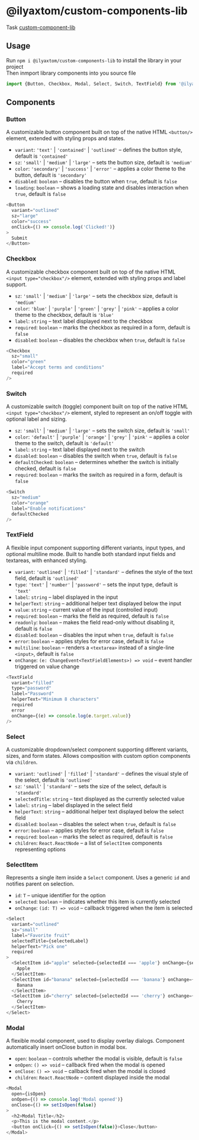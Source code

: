 # @ilyaxtom/custom-components-lib

Task <a href="https://drive.google.com/file/d/1C148FRnWfXVoRDslDWcYac3bEhebdIAV/view">custom-component-lib</a> <br/>

## Usage
Run ```npm i @ilyaxtom/custom-components-lib``` to  install the library in your project<br/>
Then inmport library components into you source file <br/>
```javascript
import {Button, Checkbox, Modal, Select, Switch, TextField} from '@ilyaxtom/custom-components-lib';
```
## Components
### Button
A customizable button component built on top of the native HTML `<button/>` element, extended with styling props and states.

- `variant`: `'text'` | `'contained'` | `'outlined'` – defines the button style, default is `'contained'`
- `sz`: `'small'` | `'medium'` | `'large'` – sets the button size, default is `'medium'`
- `color`: `'secondary'` | `'success'` | `'error'` – applies a color theme to the button, default is `'secondary'`
- `disabled`: `boolean` – disables the button when `true`, default is `false`
- `loading`: `boolean` – shows a loading state and disables interaction when `true`, default is `false`  
```javascript
<Button
  variant="outlined"
  sz="large"
  color="success"
  onClick={() => console.log('Clicked!')}
>
  Submit
</Button>
```
### Checkbox
A customizable checkbox component built on top of the native HTML `<input type="checkbox"/>` element, extended with styling props and label support.

- `sz`: `'small'` | `'medium'` | `'large'` – sets the checkbox size, default is `'medium'`
- `color`: `'blue'` | `'purple'` | `'green'` | `'grey'` | `'pink'` – applies a color theme to the checkbox, default is `'blue'`
- `label`: `string` – text label displayed next to the checkbox
- `required`: `boolean` – marks the checkbox as required in a form, default is `false`
- `disabled`: `boolean` – disables the checkbox when `true`, default is `false`

```javascript
<Checkbox
  sz="small"
  color="green"
  label="Accept terms and conditions"
  required
/>
```
### Switch
A customizable switch (toggle) component built on top of the native HTML `<input type="checkbox"/>` element, styled to represent an on/off toggle with optional label and sizing.

- `sz`: `'small'` | `'medium'` | `'large'` – sets the switch size, default is `'small'`
- `color`: `'default'` | `'purple'` | `'orange'` | `'grey'` | `'pink'` – applies a color theme to the switch, default is `'default'`
- `label`: `string` – text label displayed next to the switch
- `disabled`: `boolean` – disables the switch when `true`, default is `false`
- `defaultChecked`: `boolean` – determines whether the switch is initially checked, default is `false`
- `required`: `boolean` – marks the switch as required in a form, default is `false`

```javascript
<Switch
  sz="medium"
  color="orange"
  label="Enable notifications"
  defaultChecked
/>
```
### TextField
A flexible input component supporting different variants, input types, and optional multiline mode. Built to handle both standard input fields and textareas, with enhanced styling.

- `variant`: `'outlined'` | `'filled'` | `'standard'` – defines the style of the text field, default is `'outlined'`
- `type`: `'text'` | `'number'` | `'password'` – sets the input type, default is `'text'`
- `label`: `string` – label displayed in the input
- `helperText`: `string` – additional helper text displayed below the input
- `value`: `string` – current value of the input (controlled input)
- `required`: `boolean` – marks the field as required, default is `false`
- `readonly`: `boolean` – makes the field read-only without disabling it, default is `false`
- `disabled`: `boolean` – disables the input when `true`, default is `false`
- `error`: `boolean` – applies styles for error case, default is `false`
- `multiline`: `boolean` – renders a `<textarea>` instead of a single-line `<input>`, default is `false`
- `onChange`: `(e: ChangeEvent<TextFieldElements>) => void` – event handler triggered on value change

```javascript
<TextField
  variant="filled"
  type="password"
  label="Password"
  helperText="Minimum 8 characters"
  required
  error
  onChange={(e) => console.log(e.target.value)}
/>
```
### Select
A customizable dropdown/select component supporting different variants, sizes, and form states. Allows composition with custom option components via `children`.

- `variant`: `'outlined'` | `'filled'` | `'standard'` – defines the visual style of the select, default is `'outlined'`
- `sz`: `'small'` | `'standard'` – sets the size of the select, default is `'standard'`
- `selectedTitle`: `string` – text displayed as the currently selected value
- `label`: `string` – label displayed in the select field
- `helperText`: `string` – additional helper text displayed below the select field
- `disabled`: `boolean` – disables the select when `true`, default is `false`
- `error`: `boolean` – applies styles for error case, default is `false`
- `required`: `boolean` – marks the select as required, default is `false`
- `children`: `React.ReactNode` – a list of `SelectItem` components representing options

### SelectItem
Represents a single item inside a `Select` component. Uses a generic `id` and notifies parent on selection.

- `id`: `T` – unique identifier for the option
- `selected`: `boolean` – indicates whether this item is currently selected
- `onChange`: `(id: T) => void` – callback triggered when the item is selected

```javascript
<Select
  variant="outlined"
  sz="small"
  label="Favorite fruit"
  selectedTitle={selectedLabel}
  helperText="Pick one"
  required
>
  <SelectItem id="apple" selected={selectedId === 'apple'} onChange={setSelectedId}>
    Apple
  </SelectItem>
  <SelectItem id="banana" selected={selectedId === 'banana'} onChange={setSelectedId}>
    Banana
  </SelectItem>
  <SelectItem id="cherry" selected={selectedId === 'cherry'} onChange={setSelectedId}>
    Cherry
  </SelectItem>
</Select>
```

### Modal
A flexible modal component, used to display overlay dialogs. Component automatically insert onClose button in modal box.

- `open`: `boolean` – controls whether the modal is visible, default is `false`
- `onOpen`: `() => void` – callback fired when the modal is opened
- `onClose`: `() => void` – callback fired when the modal is closed
- `children`: `React.ReactNode` – content displayed inside the modal

```javascript
<Modal
  open={isOpen}
  onOpen={() => console.log('Modal opened')}
  onClose={() => setIsOpen(false)}
>
  <h2>Modal Title</h2>
  <p>This is the modal content.</p>
  <button onClick={() => setIsOpen(false)}>Close</button>
</Modal>
```
